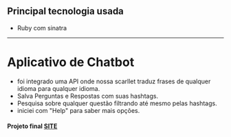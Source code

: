 ## Principal tecnologia usada
- Ruby com sinatra

---------------------------------------------------------------
# Aplicativo de Chatbot

- foi integrado uma API onde nossa scarllet traduz frases de qualquer idioma para qualquer idioma.
- Salva Perguntas e Respostas com suas hashtags.
- Pesquisa sobre qualquer questão filtrando até mesmo pelas hashtags.
- iniciei com "Help" para saber mais opções.

#### Projeto final [SITE](http://telegram/scarllet.me)
